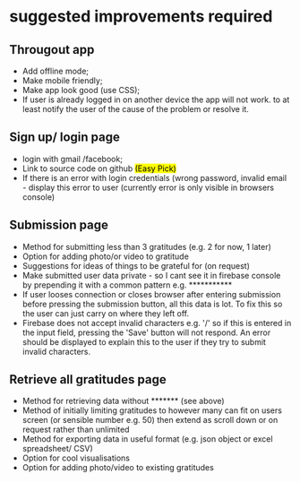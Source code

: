 <h1> suggested improvements required </h1>

<h2> Througout app </h2>

<ul>
<li>Add offline mode;</li>
<li>Make mobile friendly;</li> 
<li>Make app look good (use CSS);</li>
<li>If user is already logged in on another device the app will not work. to at least notify the user of the cause of the problem or resolve it.</li>
</ul>

<h2> Sign up/ login page </h2>
<ul>
<li>login with gmail /facebook;</li>
<li>Link to source code on github <mark>(Easy Pick)</mark> </li>
<li>If there is an error with login credentials (wrong password, invalid email - display this error to user (currently error is only visible in browsers console)</li>
</ul>

<h2> Submission page</h2>
<ul>
<li>Method for submitting less than 3 gratitudes (e.g. 2 for now, 1 later) </li>
<li>Option for adding photo/or video to gratitude</li>
<li>Suggestions for ideas of things to be grateful for (on request)</li>
<li>Make submitted user data private - so I cant see it in firebase console by prepending it with a common pattern e.g. *********** </li>
<li>If user looses connection or closes browser after entering submission before pressing the submission button, all this data is lot. To fix this so the user can just carry on where they left off. </li>
<li> Firebase does not accept invalid characters e.g. '/' so if this is entered in the input field, pressing the 'Save' button will not respond. An error should be displayed to explain this to the user if they try to submit invalid characters. </li>
</ul>

<h2>Retrieve all gratitudes page</h2>
<ul>
<li>Method for retrieving data without ******* (see above)</li>
<li>Method of initially limiting gratitudes to however many can fit on users screen (or sensible number e.g. 50) then extend as scroll down or on request rather than unlimited</li>
<li>Method for exporting data in useful format (e.g. json object or excel spreadsheet/ CSV)</li>
<li>Option for cool visualisations </li>
<li>Option for adding photo/video to existing gratitudes</li>
</ul>


